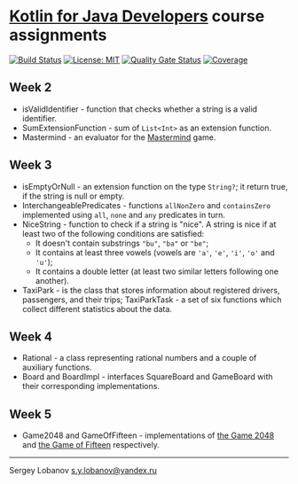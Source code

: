# [Kotlin for Java Developers](https://www.coursera.org/learn/kotlin-for-java-developers/) course assignments

[![Build Status](https://travis-ci.org/slobanov/kotlin-for-java-dev.svg?branch=master)](https://travis-ci.org/slobanov/kotlin-for-java-dev)
[![License: MIT](http://img.shields.io/badge/license-MIT-green.svg)](LICENSE)
[![Quality Gate Status](https://sonarcloud.io/api/project_badges/measure?project=ru.amai.study.coursera%3Akotlin-for-java-dev&metric=alert_status)](https://sonarcloud.io/dashboard?id=ru.amai.study.coursera%3Akotlin-for-java-dev)
[![Coverage](https://sonarcloud.io/api/project_badges/measure?project=ru.amai.study.coursera%3Akotlin-for-java-dev&metric=coverage)](https://sonarcloud.io/dashboard?id=ru.amai.study.coursera%3Akotlin-for-java-dev)

## Week 2
 * isValidIdentifier - function that checks whether a string is a valid identifier.
 * SumExtensionFunction - sum of `List<Int>` as an extension function.
 * Mastermind - an evaluator for the [Mastermind](https://en.wikipedia.org/wiki/Mastermind_(board_game)) game.
 
## Week 3
 * isEmptyOrNull - an extension function on the type `String?`; it return true, if the string is null or empty.
 * InterchangeablePredicates -  functions `allNonZero` and `containsZero` implemented 
using `all`, `none` and `any` predicates in turn.
 * NiceString - function to check if a string is "nice".
 A string is nice if at least two of the following conditions are satisfied:           
   * It doesn't contain substrings `"bu"`, `"ba"` or `"be"`;
   * It contains at least three vowels (vowels are `'a'`, `'e'`, `'i'`, `'o'` and `'u'`);
   * It contains a double letter (at least two similar letters following one another).
 * TaxiPark - is the class that stores information about registered drivers, passengers, and their trips;
   TaxiParkTask - a set of six functions which collect different statistics about the data.
   
## Week 4
 * Rational - a class representing rational numbers 
 and a couple of auxiliary functions.
 * Board and BoardImpl - interfaces SquareBoard and GameBoard with their 
 corresponding implementations.
 
 ## Week 5
 * Game2048 and GameOfFifteen - implementations of 
 [the Game 2048](https://en.wikipedia.org/wiki/2048_(video_game)) and
 [the Game of Fifteen](https://en.wikipedia.org/wiki/15_puzzle) respectively.
 
- - - -
Sergey Lobanov
[s.y.lobanov@yandex.ru](mailto:s.y.lobanov@yandex.ru?Subject=otus-springframework-2018-11-slobanov)
